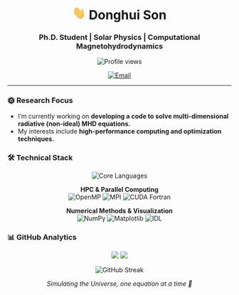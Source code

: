 <h1 align="center">
  <img src="https://raw.githubusercontent.com/ABSphreak/ABSphreak/master/gifs/Hi.gif" width="30px" height="30px">
  Donghui Son
</h1>

<h3 align="center">Ph.D. Student | Solar Physics | Computational Magnetohydrodynamics</h3>

<p align="center">
  <img src="https://komarev.com/ghpvc/?username=donghuison&label=Profile%20views&color=0e75b6&style=flat" alt="Profile views" />
</p>

<div align="center">
  <a href="mailto:dh5243@khu.ac.kr">
    <img src="https://img.shields.io/badge/Email-D14836?style=for-the-badge&logo=gmail&logoColor=white" alt="Email" />
  </a>
</div>

---

### 🌞 Research Focus

- I’m currently working on **developing a code to solve multi-dimensional radiative (non-ideal) MHD equations.**
- My interests include **high-performance computing and optimization techniques.**

### 🛠️ Technical Stack

<p align="center">
  <img src="https://skillicons.dev/icons?i=fortran,c,python,linux" height="40" alt="Core Languages" />
</p>

<p align="center">
  <strong>HPC & Parallel Computing</strong><br>
  <img src="https://img.shields.io/badge/OpenMP-5.2-blue?style=flat-square&logo=openmp" alt="OpenMP" />
  <img src="https://img.shields.io/badge/MPI-3.1-green?style=flat-square" alt="MPI" />
  <img src="https://img.shields.io/badge/CUDA_Fortran-11.0-76B900?style=flat-square&logo=nvidia" alt="CUDA Fortran" />
</p>

<p align="center">
  <strong>Numerical Methods & Visualization</strong><br>
  <img src="https://img.shields.io/badge/NumPy-013243?style=flat-square&logo=numpy" alt="NumPy" />
  <img src="https://img.shields.io/badge/Matplotlib-11557c?style=flat-square" alt="Matplotlib" />
  <img src="https://img.shields.io/badge/IDL-Interactive_Data_Language-orange?style=flat-square" alt="IDL" />
</p>


### 📊 GitHub Analytics

<p align="center">
  <img height="180em" src="https://github-readme-stats.vercel.app/api?username=donghuison&show_icons=true&theme=tokyonight&include_all_commits=true&count_private=true"/>
  <img height="180em" src="https://github-readme-stats.vercel.app/api/top-langs/?username=donghuison&layout=compact&langs_count=8&theme=tokyonight"/>
</p>

<p align="center">
  <img src="https://github-readme-streak-stats.herokuapp.com/?user=donghuison&theme=tokyonight" alt="GitHub Streak" />
</p>

<p align="center">
  <i>Simulating the Universe, one equation at a time 🌌</i>
</p>
